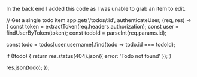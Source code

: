 In the back end I added this code as I was unable to grab an item to edit.



// Get a single todo item
app.get('/todos/:id', authenticateUser, (req, res) => {
  const token = extractToken(req.headers.authorization);
  const user = findUserByToken(token);
  const todoId = parseInt(req.params.id);

  const todo = todos[user.username].find(todo => todo.id === todoId);

  if (!todo) {
    return res.status(404).json({ error: 'Todo not found' });
  }

  res.json(todo);
});
